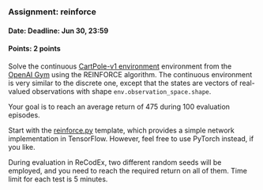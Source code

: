 ### Assignment: reinforce
#### Date: Deadline: Jun 30, 23:59
#### Points: 2 points

Solve the continuous [CartPole-v1 environment](https://gym.openai.com/envs/CartPole-v1)
environment from the [OpenAI Gym](https://gym.openai.com/) using the REINFORCE
algorithm. The continuous environment is very similar to the discrete one, except
that the states are vectors of real-valued observations with shape
`env.observation_space.shape`.

Your goal is to reach an average return of 475 during 100 evaluation episodes.

Start with the [reinforce.py](https://github.com/ufal/npfl114/tree/master/labs/13/reinforce.py)
template, which provides a simple network implementation in TensorFlow. However,
feel free to use PyTorch instead, if you like.

During evaluation in ReCodEx, two different random seeds will be employed, and
you need to reach the required return on all of them. Time limit for each test
is 5 minutes.
